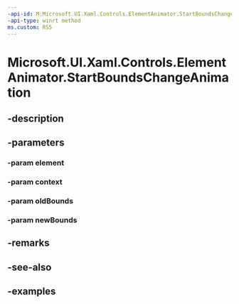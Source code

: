 ```yaml
---
-api-id: M:Microsoft.UI.Xaml.Controls.ElementAnimator.StartBoundsChangeAnimation(Windows.UI.Xaml.UIElement,Microsoft.UI.Xaml.Controls.AnimationContext,Windows.Foundation.Rect,Windows.Foundation.Rect)
-api-type: winrt method
ms.custom: RS5
---
```


<!-- Method syntax.
virtual protected void ElementAnimator.StartBoundsChangeAnimation(UIElement element, AnimationContext context, Rect oldBounds, Rect newBounds)
-->

# Microsoft.UI.Xaml.Controls.ElementAnimator.StartBoundsChangeAnimation

## -description

## -parameters
### -param element

### -param context

### -param oldBounds

### -param newBounds

## -remarks

## -see-also

## -examples

